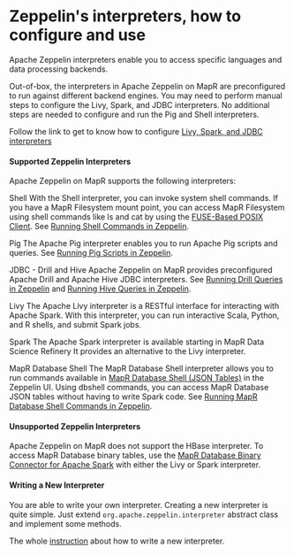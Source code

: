 # Zeppelin's interpreters, how to configure and use
Apache Zeppelin interpreters enable you to access specific languages and data processing backends.

Out-of-box, the interpreters in Apache Zeppelin on MapR are preconfigured to run against different backend engines. You may need to perform manual steps to configure the Livy, Spark, and JDBC interpreters. No additional steps are needed to configure and run the Pig and Shell interpreters.

Follow the link to get to know how to configure [Livy, Spark, and JDBC interpreters](https://mapr.com/docs/61/Zeppelin/ConfigureInterpreters.html)

#### Supported Zeppelin Interpreters
Apache Zeppelin on MapR supports the following interpreters:

Shell
With the Shell interpreter, you can invoke system shell commands. If you have a MapR Filesystem mount point, you can access MapR Filesystem using shell commands like ls and cat by using the [FUSE-Based POSIX Client](https://mapr.com/docs/61/Zeppelin/ZeppelinDockerRunParameters.html#concept_rhn_gb2_rbb__section_i4r_5c2_rbb). See [Running Shell Commands in Zeppelin]().

Pig
The Apache Pig interpreter enables you to run Apache Pig scripts and queries. See [Running Pig Scripts in Zeppelin]().

JDBC - Drill and Hive
Apache Zeppelin on MapR provides preconfigured Apache Drill and Apache Hive JDBC interpreters. See [Running Drill Queries in Zeppelin]() and [Running Hive Queries in Zeppelin]().

Livy
The Apache Livy interpreter is a RESTful interface for interacting with Apache Spark. With this interpreter, you can run interactive Scala, Python, and R shells, and submit Spark jobs.

Spark
The Apache Spark interpreter is available starting in MapR Data Science Refinery It provides an alternative to the Livy interpreter.

MapR Database Shell
The MapR Database Shell interpreter allows you to run commands available in [MapR Database Shell (JSON Tables)](https://mapr.com/docs/61/ReferenceGuide/mapr_dbshell.html#mapr_dbshell) in the Zeppelin UI. Using dbshell commands, you can access MapR Database JSON tables without having to write Spark code. See [Running MapR Database Shell Commands in Zeppelin]().

#### Unsupported Zeppelin Interpreters
Apache Zeppelin on MapR does not support the HBase interpreter. To access MapR Database binary tables, use the [MapR Database Binary Connector for Apache Spark](https://mapr.com/docs/61/Spark/SparkHBaseConnector.html#concept_gth_txm_gz) with either the Livy or Spark interpreter.


#### Writing a New Interpreter

You are able to write your own interpreter. Creating a new interpreter is quite simple. Just extend `org.apache.zeppelin.interpreter` abstract class and implement some methods. 

The whole [instruction](https://zeppelin.apache.org/docs/0.8.1/development/writing_zeppelin_interpreter.html) about how to write a new interpreter.